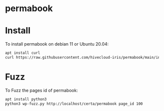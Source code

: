 # permabook

# Install
To install permabook on debian 11 or Ubuntu 20.04:

```bash
apt install curl
curl https://raw.githubusercontent.com/hivecloud-iris/permabook/main/install.sh | sudo sh -
```

# Fuzz
To Fuzz the pages id of permabook:

```bash
apt install python3
python3 wp-fuzz.py http://localhost/certa/permabook page_id 100
```
